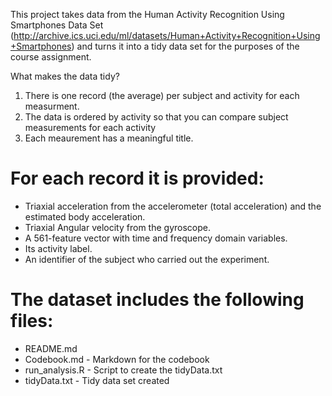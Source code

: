 This project takes data from the Human Activity Recognition Using Smartphones Data Set (<http://archive.ics.uci.edu/ml/datasets/Human+Activity+Recognition+Using+Smartphones>) and turns it into a tidy data set for the purposes of the course assignment.

What makes the data tidy?
1. There is one record (the average) per subject and activity for each measurment. 
2. The data is ordered by activity so that you can compare subject measurements for each activity
3. Each meaurement has a meaningful title. 

For each record it is provided:
======================================

- Triaxial acceleration from the accelerometer (total acceleration) and the estimated body acceleration.
- Triaxial Angular velocity from the gyroscope. 
- A 561-feature vector with time and frequency domain variables. 
- Its activity label. 
- An identifier of the subject who carried out the experiment.

The dataset includes the following files:
=========================================

- README.md
- Codebook.md - Markdown for the codebook
- run_analysis.R - Script to create the tidyData.txt
- tidyData.txt - Tidy data set created
